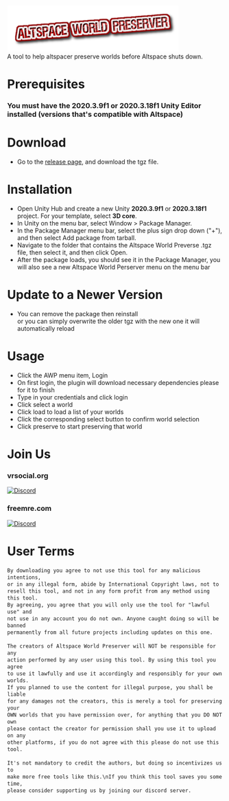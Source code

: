 ![](awp.png)  
A tool to help altspacer preserve worlds before Altspace shuts down.  
# Prerequisites
### **You must have the 2020.3.9f1 or 2020.3.18f1 Unity Editor installed (versions that's compatible with Altspace)**
# Download
- Go to the [release page](https://github.com/The-Free-MRE-Foundation/awp/releases), and download the tgz file.
# Installation
- Open Unity Hub and create a new Unity **2020.3.9f1** or **2020.3.18f1** project. For your template, select **3D core**.
- In Unity on the menu bar, select Window > Package Manager.
- In the Package Manager menu bar, select the plus sign drop down ("+"), and then select Add package from tarball.
- Navigate to the folder that contains the Altspace World Preverse .tgz file, then select it, and then click Open.
- After the package loads, you should see it in the Package Manager, you will also see a new Altspace World Perserver menu on the menu bar
# Update to a Newer Version
- You can remove the package then reinstall  
or you can simply overwrite the older tgz with the new one it will automatically reload
# Usage
- Click the AWP menu item, Login
- On first login, the plugin will download necessary dependencies please for it to finish
- Type in your credentials and click login
- Click select a world
- Click load to load a list of your worlds
- Click the corresponding select button to confirm world selection
- Click preserve to start preserving that world
# Join Us
### vrsocial.org  
[![Discord](https://img.shields.io/badge/Discord-%23CC2222.svg?style=for-the-badge&logo=discord&logoColor=white)](https://discord.gg/7DPWRYNWuC)
### freemre.com
[![Discord](https://img.shields.io/badge/Discord-%230078D7.svg?style=for-the-badge&logo=discord&logoColor=white)](https://discord.gg/yStWGYcgKJ)

# User Terms
```
By downloading you agree to not use this tool for any malicious intentions,
or in any illegal form, abide by International Copyright laws, not to resell this tool, and not in any form profit from any method using this tool.
By agreeing, you agree that you will only use the tool for "lawful use" and
not use in any account you do not own. Anyone caught doing so will be banned
permanently from all future projects including updates on this one.

The creators of Altspace World Preserver will NOT be responsible for any
action performed by any user using this tool. By using this tool you agree
to use it lawfully and use it accordingly and responsibly for your own worlds.
If you planned to use the content for illegal purpose, you shall be liable
for any damages not the creators, this is merely a tool for preserving your
OWN worlds that you have permission over, for anything that you DO NOT own
please contact the creator for permission shall you use it to upload on any
other platforms, if you do not agree with this please do not use this tool.

It's not mandatory to credit the authors, but doing so incentivizes us to
make more free tools like this.\nIf you think this tool saves you some time,
please consider supporting us by joining our discord server.
```